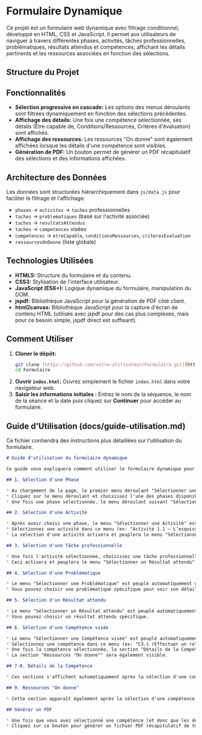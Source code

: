 # Formulaire Dynamique

Ce projet est un formulaire web dynamique avec filtrage conditionnel, développé en HTML, CSS et JavaScript. Il permet aux utilisateurs de naviguer à travers différentes phases, activités, tâches professionnelles, problématiques, résultats attendus et compétences, affichant les détails pertinents et les ressources associées en fonction des sélections.

## Structure du Projet
## Fonctionnalités

* **Sélection progressive en cascade:** Les options des menus déroulants sont filtrées dynamiquement en fonction des sélections précédentes.
* **Affichage des détails:** Une fois une compétence sélectionnée, ses détails (Être capable de, Conditions/Ressources, Critères d'évaluation) sont affichés.
* **Affichage des ressources:** Les ressources "On donne" sont également affichées lorsque les détails d'une compétence sont visibles.
* **Génération de PDF:** Un bouton permet de générer un PDF récapitulatif des sélections et des informations affichées.

## Architecture des Données

Les données sont structurées hiérarchiquement dans `js/data.js` pour faciliter le filtrage et l'affichage:

* `phases` → `activites` → `taches` professionnelles
* `taches` → `problematiques` (basé sur l'activité associée)
* `taches` → `resultatsAttendus`
* `taches` → `competences` visées
* `competences` → `etreCapable`, `conditionsRessources`, `criteresEvaluation`
* `ressourcesOnDonne` (liste globale)

## Technologies Utilisées

* **HTML5:** Structure du formulaire et du contenu.
* **CSS3:** Stylisation de l'interface utilisateur.
* **JavaScript (ES6+):** Logique dynamique du formulaire, manipulation du DOM.
* **jspdf:** Bibliothèque JavaScript pour la génération de PDF côté client.
* **html2canvas:** Bibliothèque JavaScript pour la capture d'écran de contenu HTML (utilisée avec jspdf pour des cas plus complexes, mais pour ce besoin simple, jspdf direct est suffisant).

## Comment Utiliser

1.  **Cloner le dépôt:**
    ```bash
    git clone [https://github.com/votre-utilisateur/Formulaire.git](https://github.com/votre-utilisateur/Formulaire.git)
    cd Formulaire
    ```
2.  **Ouvrir `index.html`:** Ouvrez simplement le fichier `index.html` dans votre navigateur web.
3.  **Saisir les informations initiales :** Entrez le nom de la séquence, le nom de la séance et la date puis cliquez sur **Continuer** pour accéder au formulaire.

## Guide d'Utilisation (docs/guide-utilisation.md)

Ce fichier contiendra des instructions plus détaillées sur l'utilisation du formulaire.

```markdown
# Guide d'utilisation du formulaire dynamique

Ce guide vous expliquera comment utiliser le formulaire dynamique pour explorer les phases, activités, tâches, problématiques, résultats attendus et compétences.

## 1. Sélection d'une Phase

* Au chargement de la page, le premier menu déroulant "Sélectionner une Phase" est actif.
* Cliquez sur le menu déroulant et choisissez l'une des phases disponibles (ex: "Phase 1 : L’avant-projet").
* Une fois une phase sélectionnée, le menu déroulant suivant "Sélectionner une Activité" apparaîtra et sera peuplé avec les activités correspondantes à la phase choisie.

## 2. Sélection d'une Activité

* Après avoir choisi une phase, le menu "Sélectionner une Activité" est devenu visible.
* Sélectionnez une activité dans ce menu (ex: "Activité 1.1 – L’esquisse, les études préliminaires et le diagnostic").
* La sélection d'une activité activera et peuplera le menu "Sélectionner une Tâche professionnelle" et le menu "Sélectionner une Problématique" avec les options pertinentes.

## 3. Sélection d'une Tâche professionnelle

* Une fois l'activité sélectionnée, choisissez une tâche professionnelle dans le menu "Sélectionner une Tâche professionnelle" (ex: "Effectuer un relevé d’ouvrage").
* Ceci activera et peuplera le menu "Sélectionner un Résultat attendu" et le menu "Sélectionner une Compétence visée".

## 4. Sélection d'une Problématique

* Le menu "Sélectionner une Problématique" est peuplé automatiquement dès la sélection d'une activité.
* Vous pouvez choisir une problématique spécifique pour voir son détail (bien que dans cette version, la sélection de problématique ne déclenche pas d'affichage supplémentaire, elle est prête pour de futures extensions).

## 5. Sélection d'un Résultat attendu

* Le menu "Sélectionner un Résultat attendu" est peuplé automatiquement dès la sélection d'une tâche professionnelle.
* Vous pouvez choisir un résultat attendu spécifique.

## 6. Sélection d'une Compétence visée

* Le menu "Sélectionner une Compétence visée" est peuplé automatiquement dès la sélection d'une tâche professionnelle.
* Sélectionnez une compétence dans ce menu (ex: "C3.1 (Effectuer un relevé d’ouvrage)").
* Une fois la compétence sélectionnée, la section "Détails de la Compétence" apparaîtra en dessous, affichant les informations "Être capable de", "Conditions/Ressources" et "Critères d'évaluation" pour la compétence choisie.
* La section "Ressources "On donne"" sera également visible.

## 7-8. Détails de la Compétence

* Ces sections s'affichent automatiquement après la sélection d'une compétence et fournissent des informations détaillées sur la compétence choisie.

## 9. Ressources "On donne"

* Cette section apparaît également après la sélection d'une compétence et liste toutes les ressources "On donne" disponibles pour le projet.

## Générer un PDF

* Une fois que vous avez sélectionné une compétence (et donc que les détails sont affichés), un bouton "Générer PDF" apparaît en bas de la page.
* Cliquez sur ce bouton pour générer un fichier PDF récapitulatif de toutes vos sélections et des détails de la compétence affichés.